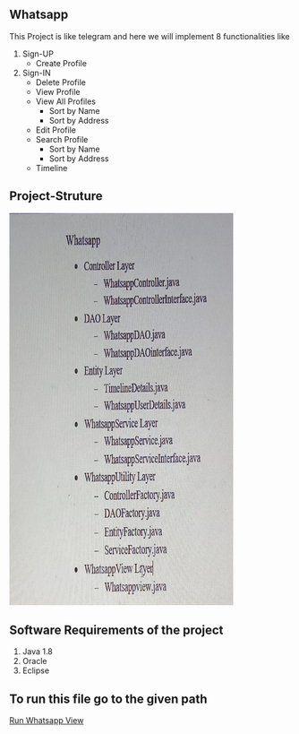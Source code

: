 ## Whatsapp
This Project is like telegram and here we will implement 8 functionalities like
1. Sign-UP
    - Create Profile
2. Sign-IN
    - Delete Profile
    - View Profile
    - View All Profiles
        - Sort by Name
        - Sort by Address
    - Edit Profile
    - Search Profile
        - Sort by Name
        - Sort by Address
    - Timeline

## Project-Struture
<img src="project_Tree.jpeg" width = "400" height = "700">

## Software Requirements of the project
1. Java 1.8
2. Oracle
3. Eclipse

## To run this file go to the given path
[Run Whatsapp View](whatsappdivya/src/main/java/com/whatsapp/view/Whatsappview.java)
